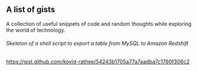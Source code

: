 ## A list of gists
A collection of useful snippets of code and random thoughts while exploring the world of technology.

###### Skeleton of a shell script to export a table from MySQL to Amazon Redshift
https://gist.github.com/kovid-rathee/54243b1705a77a7aadba7c1760f306c2
